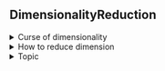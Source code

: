 ## DimensionalityReduction
<details>
 <summary>Curse of dimensionality</summary>
   <br>
  
 **curse of dimentionality**
 
  -  Harder to visualize or see structure of 
  -  Hard to search in high dimension (more runtime)
  -  Need more data to get a good estimation of the data

  **goals of dimentional reduction**
  -  For better machine learning models
  -  For data visualization
 
</details>

<details>
 <summary>How to reduce dimension
</summary>
 abcd
</details>

<details>
<summary>Topic
</summary>
 abcd
          <ul><details><summary>Subtopics</summary> </details></ul>
          <ul><details><summary>Subtopics</summary></details></ul>
 
</details>
